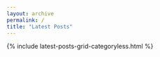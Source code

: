 ```yaml
---
layout: archive
permalink: /
title: "Latest Posts"
---
```


<div class="tiles">
{% include latest-posts-grid-categoryless.html %}
</div><!-- /.tiles -->
